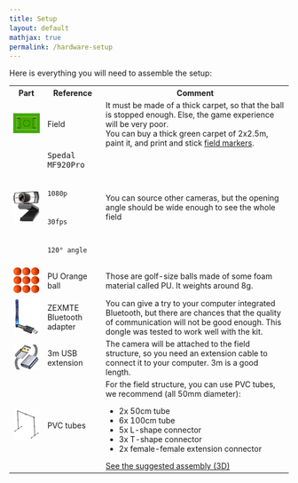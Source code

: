 ```yaml
---
title: Setup
layout: default
mathjax: true
permalink: /hardware-setup
---
```


Here is everything you will need to assemble the setup:

<table class="table table-striped table-responsive">
    <tr>
        <th>
        Part
        </th>
        <th style="min-width:25%">
        Reference
        </th>
        <th>
        Comment
        </th>
    </tr>
    <tr>
        <td>
            <img src="/assets/imgs/field.png" width="128" /><br/>
        </td>
        <td>
            Field
        </td>
        <td>
            <span class="text-danger">It must be made of a thick carpet, so that the ball is stopped enough.
            Else, the game experience will be very poor.</span>
            <br/>
            You can buy a thick green carpet of 2x2.5m, paint it, and print and stick
            <a href="/coordinates-field-markers">field markers</a>.
        </td>
    </tr>
    <tr>
        <td>
            <img src="/assets/imgs/spedal.png" width="128" /><br/>
        </td>
        <td>
            <kbd>Spedal MF920Pro</kbd>
            <br/>
            <code>
            1080p<br/>
            30fps<br/>
            120° angle
            </code>
        </td>
        <td>
            You can source other cameras, but the opening angle should be wide enough to see the whole field
        </td>
    </tr>
    <tr>
        <td>
            <img src="/assets/imgs/balls.png" width="128" /><br/>
        </td>
        <td>
            PU Orange ball
        </td>
        <td>
            Those are golf-size balls made of some foam material called PU. It weights around 8g.
        </td>
    </tr>
    <tr>
        <td>
            <img src="/assets/imgs/zexmte.png" width="128" /><br/>
        </td>
        <td>
            ZEXMTE Bluetooth adapter
        </td>
        <td>
            You can give a try to your computer integrated Bluetooth, but there are chances that the quality
            of communication will not be good enough. This dongle was tested to work well with the kit.
        </td>
    </tr>
    <tr>
        <td>
            <img src="/assets/imgs/extension.png" width="128" /><br/>
        </td>
        <td>
            3m USB extension
        </td>
        <td>
            The camera will be attached to the field structure, so you need an extension cable to connect it
            to your computer. 3m is a good length.
        </td>
    </tr>
    <tr>
        <td>
            <img src="/assets/imgs/pvc_tubes.png" width="128" /><br/>
        </td>
        <td>
            PVC tubes
        </td>
        <td>
            For the field structure, you can use PVC tubes, we recommend (all 50mm diameter):
            <ul>
                <li>2x 50cm tube</li>
                <li>6x 100cm tube</li>
                <li>5x L-shape connector</li>
                <li>3x T-shape connector</li>
                <li>2x female-female extension connector</li>
            </ul>
            <a href="https://cad.onshape.com/documents/9cc6b0daf9b557171e113c23/w/2f8478a1144ff882da321800/e/6a7d3327c83e310946f6c2d8?renderMode=0&uiState=61fbf48da6926b0dcb6fa21c">
            See the suggested assembly (3D)
            </a>
        </td>
    </tr>
</table>